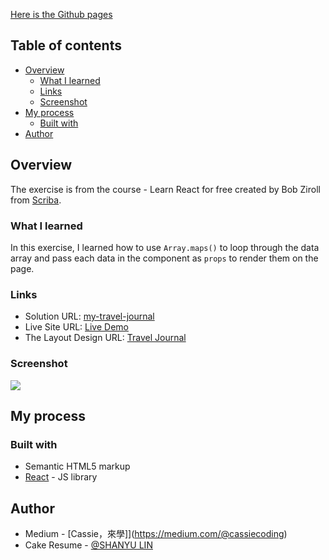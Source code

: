 [Here is the Github pages](https://12cassie34.github.io/my-travel-journal/) 

## Table of contents

- [Overview](#overview)
  - [What I learned](#what-i-learned)
  - [Links](#links)
  - [Screenshot](#screenshot)
- [My process](#my-process)
  - [Built with](#built-with)
- [Author](#author)

## Overview
The exercise is from the course - Learn React for free created by Bob Ziroll from [Scriba](https://scrimba.com/).

### What I learned
In this exercise, I learned how to use `Array.maps()` to loop through the data array and pass each data in the component as `props` to render them on the page.

### Links
- Solution URL: [my-travel-journal](https://github.com/12cassie34/my-travel-journal)
- Live Site URL: [Live Demo](https://12cassie34.github.io/my-travel-journal/)
- The Layout Design URL: [Travel Journal](https://www.figma.com/file/QG4cOExkdbIbhSfWJhs2gs/Travel-Journal?node-id=0%3A1)

### Screenshot

![](https://i.imgur.com/dYfvqka.png)


## My process

### Built with

- Semantic HTML5 markup
- [React](https://reactjs.org/) - JS library

## Author

- Medium - [Cassie，來學]](https://medium.com/@cassiecoding)
- Cake Resume - [@SHANYU LIN](https://www.cakeresume.com/me/shanyu-lin)

